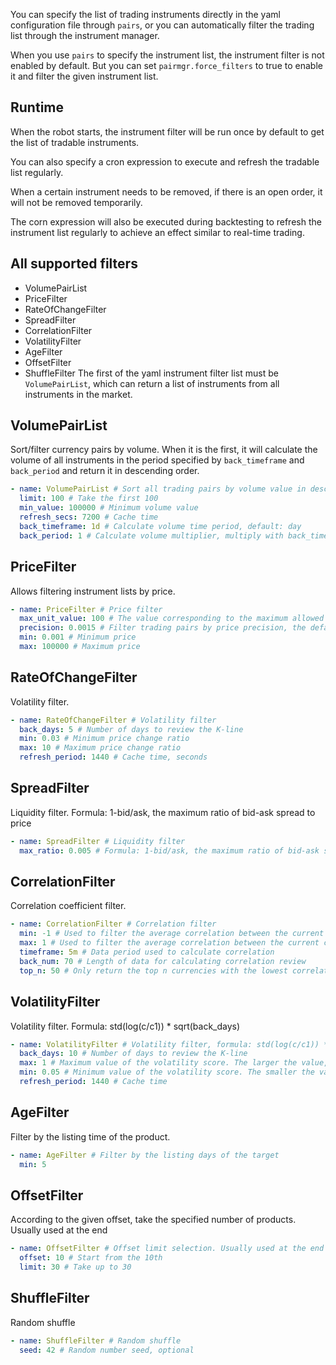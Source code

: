 You can specify the list of trading instruments directly in the yaml configuration file through `pairs`, or you can automatically filter the trading list through the instrument manager.

When you use `pairs` to specify the instrument list, the instrument filter is not enabled by default. But you can set `pairmgr.force_filters` to true to enable it and filter the given instrument list.

## Runtime
When the robot starts, the instrument filter will be run once by default to get the list of tradable instruments.

You can also specify a cron expression to execute and refresh the tradable list regularly.

When a certain instrument needs to be removed, if there is an open order, it will not be removed temporarily.

The corn expression will also be executed during backtesting to refresh the instrument list regularly to achieve an effect similar to real-time trading.

## All supported filters
* VolumePairList
* PriceFilter
* RateOfChangeFilter
* SpreadFilter
* CorrelationFilter
* VolatilityFilter
* AgeFilter
* OffsetFilter
* ShuffleFilter
  The first of the yaml instrument filter list must be `VolumePairList`, which can return a list of instruments from all instruments in the market.

## VolumePairList
Sort/filter currency pairs by volume. When it is the first, it will calculate the volume of all instruments in the period specified by `back_timeframe` and `back_period` and return it in descending order.
```yaml
- name: VolumePairList # Sort all trading pairs by volume value in descending order
  limit: 100 # Take the first 100
  min_value: 100000 # Minimum volume value
  refresh_secs: 7200 # Cache time
  back_timeframe: 1d # Calculate volume time period, default: day
  back_period: 1 # Calculate volume multiplier, multiply with back_timeframe to get time range
```
## PriceFilter
Allows filtering instrument lists by price.
```yaml
- name: PriceFilter # Price filter
  max_unit_value: 100 # The value corresponding to the maximum allowed unit price change (for the pricing currency, usually USDT).
  precision: 0.0015 # Filter trading pairs by price precision, the default minimum price change unit is 0.1%
  min: 0.001 # Minimum price
  max: 100000 # Maximum price
```
## RateOfChangeFilter
Volatility filter.
```yaml
- name: RateOfChangeFilter # Volatility filter
  back_days: 5 # Number of days to review the K-line
  min: 0.03 # Minimum price change ratio
  max: 10 # Maximum price change ratio
  refresh_period: 1440 # Cache time, seconds
```
## SpreadFilter
Liquidity filter. Formula: 1-bid/ask, the maximum ratio of bid-ask spread to price
```yaml
- name: SpreadFilter # Liquidity filter
  max_ratio: 0.005 # Formula: 1-bid/ask, the maximum ratio of bid-ask spread to price
```
## CorrelationFilter
Correlation coefficient filter.
```yaml
- name: CorrelationFilter # Correlation filter
  min: -1 # Used to filter the average correlation between the current currency and the entire market; the default is 0, which means it is not enabled
  max: 1 # Used to filter the average correlation between the current currency and the entire market; the default is 0, which means it is not enabled
  timeframe: 5m # Data period used to calculate correlation
  back_num: 70 # Length of data for calculating correlation review
  top_n: 50 # Only return the top n currencies with the lowest correlation, the default is 0 and there is no limit
```
## VolatilityFilter
Volatility filter. Formula: std(log(c/c1)) * sqrt(back_days)
```yaml
- name: VolatilityFilter # Volatility filter, formula: std(log(c/c1)) * sqrt(back_days)
  back_days: 10 # Number of days to review the K-line
  max: 1 # Maximum value of the volatility score. The larger the value, the more it allows for some targets that change very drastically at the 1d level
  min: 0.05 # Minimum value of the volatility score. The smaller the value, the more it allows for some targets that change very little at the 1d level
  refresh_period: 1440 # Cache time
```
## AgeFilter
Filter by the listing time of the product.
```yaml
- name: AgeFilter # Filter by the listing days of the target
  min: 5
```
## OffsetFilter
According to the given offset, take the specified number of products. Usually used at the end
```yaml
- name: OffsetFilter # Offset limit selection. Usually used at the end
  offset: 10 # Start from the 10th
  limit: 30 # Take up to 30
```
## ShuffleFilter
Random shuffle
```yaml
- name: ShuffleFilter # Random shuffle
  seed: 42 # Random number seed, optional
```
